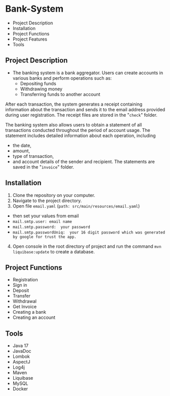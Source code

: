 # Bank-System
* Project Description
* Installation
* Project Functions
* Project Features
* Tools
## Project Description
* The banking system is a bank aggregator.
  Users can create accounts in various banks and perform operations such as:
  - Depositing funds
  - Withdrawing money
  - Transferring funds to another account

After each transaction, the system generates a receipt containing information about the transaction and sends it to the email address
provided during user registration. The receipt files are stored in the "`check`" folder.

The banking system also allows users to obtain a statement of all transactions conducted throughout the period of account usage. 
The statement includes detailed information about each operation, 
including 
 - the date, 
 - amount,
 - type of transaction,
 - and account details of the sender and recipient. 
The statements are saved in the "`invoice`" folder.
## Installation
1. Clone the repository on your computer.
2. Navigate to the project directory.
3. Open file `email.yaml` (`path: src/main/resources/email.yaml`)
 *  then set your values from email
 * `mail.smtp.user: email name `
 * `mail.smtp.password:  your password`
 * `mail.smtp.passwordUniq:  your 16 digit password which was generated by google for trust the app.`
4. Open console in the root directory of project and run the command `mvn liquibase:update` to create a database.   
## Project Functions
* Registration
* Sign in
* Deposit
* Transfer
* Withdrawal
* Get Invoice
* Creating a bank
* Creating an account
## Tools
* Java 17
* JavaDoc
* Lombok
* AspectJ
* Log4j
* Maven
* Liquibase
* MySQL
* Docker

